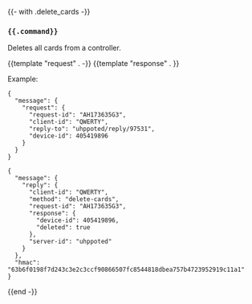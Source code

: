 {{- with .delete_cards -}}
### `{{.command}}`

Deletes all cards from a controller.

{{template "request"  . -}}
{{template "response" . }}

Example:
```
{
  "message": {
    "request": {
      "request-id": "AH173635G3",
      "client-id": "QWERTY",
      "reply-to": "uhppoted/reply/97531",
      "device-id": 405419896
    }
  }
}

{
  "message": {
    "reply": {
      "client-id": "QWERTY",
      "method": "delete-cards",
      "request-id": "AH173635G3",
      "response": {
        "device-id": 405419896,
        "deleted": true
      },
      "server-id": "uhppoted"
    }
  },
  "hmac": "63b6f0198f7d243c3e2c3ccf90866507fc8544818dbea757b4723952919c11a1"
}
```
{{end -}}
